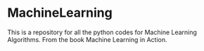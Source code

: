 # MachineLearning
This is a repository for all the python codes for Machine Learning Algorithms.
From the book Machine Learning in Action.
